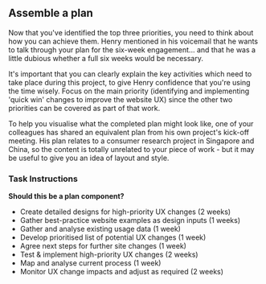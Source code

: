 ## Assemble a plan

Now that you've identified the top three priorities, you need to think about how you can achieve them. Henry mentioned in his voicemail that he wants to talk through your plan for the six-week engagement... and that he was a little dubious whether a full six weeks would be necessary.

It's important that you can clearly explain the key activities which need to take place during this project, to give Henry confidence that you're using the time wisely. Focus on the main priority (identifying and implementing 'quick win' changes to improve the website UX) since the other two priorities can be covered as part of that work.

To help you visualise what the completed plan might look like, one of your colleagues has shared an equivalent plan from his own project's kick-off meeting. His plan relates to a consumer research project in Singapore and China, so the content is totally unrelated to your piece of work - but it may be useful to give you an idea of layout and style.

### Task Instructions
**Should this be a plan component?**

- Create detailed designs for high-priority UX changes (2 weeks)
- Gather best-practice website examples as design inputs (1 weeks)
- Gather and analyse existing usage data (1 week)
- Develop prioritised list of potential UX changes (1 week)
- Agree next steps for further site changes (1 week)
- Test & implement high-priority UX changes (2 weeks)
- Map and analyse current process (1 week)
- Monitor UX change impacts and adjust as required (2 weeks)

